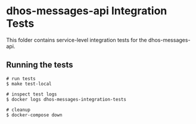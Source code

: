# dhos-messages-api Integration Tests
This folder contains service-level integration tests for the dhos-messages-api.

## Running the tests
```
# run tests
$ make test-local

# inspect test logs
$ docker logs dhos-messages-integration-tests

# cleanup
$ docker-compose down
```